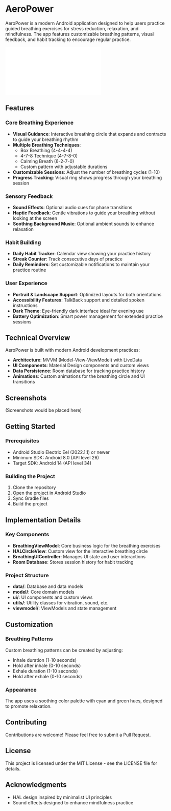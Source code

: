 # AeroPower

AeroPower is a modern Android application designed to help users practice guided breathing exercises for stress reduction, relaxation, and mindfulness. The app features customizable breathing patterns, visual feedback, and habit tracking to encourage regular practice.

![AeroPower Logo](app/src/main/res/drawable-v24/ic_launcher_foreground.xml)

## Features

### Core Breathing Experience
- **Visual Guidance**: Interactive breathing circle that expands and contracts to guide your breathing rhythm
- **Multiple Breathing Techniques**:
  - Box Breathing (4-4-4-4)
  - 4-7-8 Technique (4-7-8-0)
  - Calming Breath (6-2-7-0)
  - Custom pattern with adjustable durations
- **Customizable Sessions**: Adjust the number of breathing cycles (1-10)
- **Progress Tracking**: Visual ring shows progress through your breathing session

### Sensory Feedback
- **Sound Effects**: Optional audio cues for phase transitions
- **Haptic Feedback**: Gentle vibrations to guide your breathing without looking at the screen
- **Soothing Background Music**: Optional ambient sounds to enhance relaxation

### Habit Building
- **Daily Habit Tracker**: Calendar view showing your practice history
- **Streak Counter**: Track consecutive days of practice
- **Daily Reminders**: Set customizable notifications to maintain your practice routine

### User Experience
- **Portrait & Landscape Support**: Optimized layouts for both orientations
- **Accessibility Features**: TalkBack support and detailed spoken instructions
- **Dark Theme**: Eye-friendly dark interface ideal for evening use
- **Battery Optimization**: Smart power management for extended practice sessions

## Technical Overview

AeroPower is built with modern Android development practices:

- **Architecture**: MVVM (Model-View-ViewModel) with LiveData
- **UI Components**: Material Design components and custom views
- **Data Persistence**: Room database for tracking practice history
- **Animations**: Custom animations for the breathing circle and UI transitions

## Screenshots

(Screenshots would be placed here)

## Getting Started

### Prerequisites
- Android Studio Electric Eel (2022.1.1) or newer
- Minimum SDK: Android 8.0 (API level 26)
- Target SDK: Android 14 (API level 34)

### Building the Project
1. Clone the repository
2. Open the project in Android Studio
3. Sync Gradle files
4. Build the project

## Implementation Details

### Key Components

- **BreathingViewModel**: Core business logic for the breathing exercises
- **HALCircleView**: Custom view for the interactive breathing circle
- **BreathingUIController**: Manages UI state and user interactions
- **Room Database**: Stores session history for habit tracking

### Project Structure

- **data/**: Database and data models
- **model/**: Core domain models
- **ui/**: UI components and custom views
- **utils/**: Utility classes for vibration, sound, etc.
- **viewmodel/**: ViewModels and state management

## Customization

### Breathing Patterns

Custom breathing patterns can be created by adjusting:
- Inhale duration (1-10 seconds)
- Hold after inhale (0-10 seconds)
- Exhale duration (1-10 seconds)
- Hold after exhale (0-10 seconds)

### Appearance

The app uses a soothing color palette with cyan and green hues, designed to promote relaxation.

## Contributing

Contributions are welcome! Please feel free to submit a Pull Request.

## License

This project is licensed under the MIT License - see the LICENSE file for details.

## Acknowledgments

- HAL design inspired by minimalist UI principles
- Sound effects designed to enhance mindfulness practice
